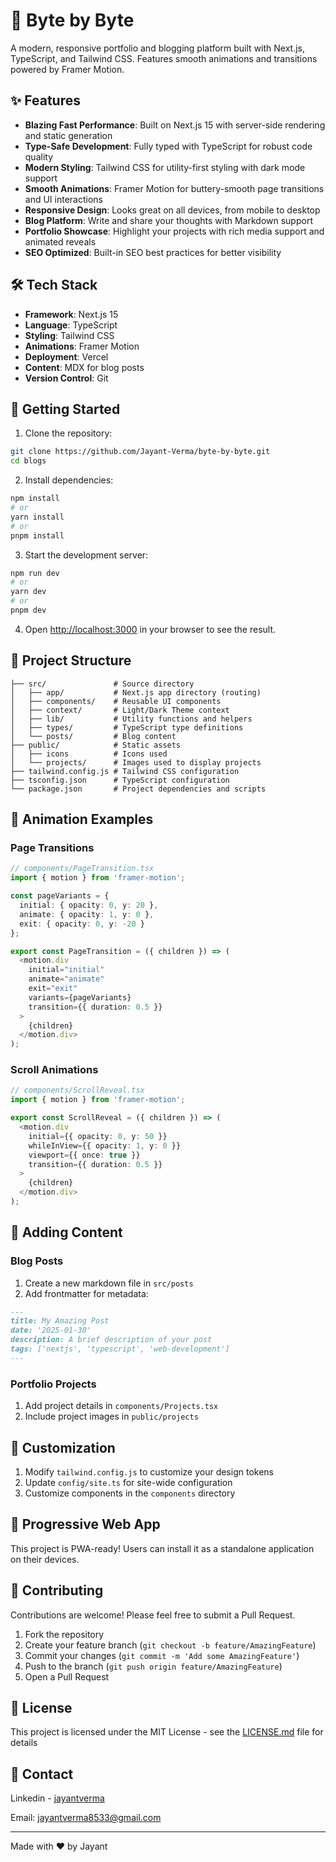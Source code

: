 # 🚀 Byte by Byte

A modern, responsive portfolio and blogging platform built with Next.js, TypeScript, and Tailwind CSS. Features smooth animations and transitions powered by Framer Motion.

## ✨ Features

- **Blazing Fast Performance**: Built on Next.js 15 with server-side rendering and static generation
- **Type-Safe Development**: Fully typed with TypeScript for robust code quality
- **Modern Styling**: Tailwind CSS for utility-first styling with dark mode support
- **Smooth Animations**: Framer Motion for buttery-smooth page transitions and UI interactions
- **Responsive Design**: Looks great on all devices, from mobile to desktop
- **Blog Platform**: Write and share your thoughts with Markdown support
- **Portfolio Showcase**: Highlight your projects with rich media support and animated reveals
- **SEO Optimized**: Built-in SEO best practices for better visibility

## 🛠️ Tech Stack

- **Framework**: Next.js 15
- **Language**: TypeScript
- **Styling**: Tailwind CSS
- **Animations**: Framer Motion
- **Deployment**: Vercel
- **Content**: MDX for blog posts
- **Version Control**: Git

## 🚀 Getting Started

1. Clone the repository:
```bash
git clone https://github.com/Jayant-Verma/byte-by-byte.git
cd blogs
```

2. Install dependencies:
```bash
npm install
# or
yarn install
# or
pnpm install
```

3. Start the development server:
```bash
npm run dev
# or
yarn dev
# or
pnpm dev
```

4. Open [http://localhost:3000](http://localhost:3000) in your browser to see the result.

## 📁 Project Structure

```
├── src/               # Source directory
│   ├── app/           # Next.js app directory (routing)
│   ├── components/    # Reusable UI components
│   ├── context/       # Light/Dark Theme context
│   ├── lib/           # Utility functions and helpers
│   ├── types/         # TypeScript type definitions
│   └── posts/         # Blog content
├── public/            # Static assets
│   ├── icons          # Icons used
│   └── projects/      # Images used to display projects
├── tailwind.config.js # Tailwind CSS configuration
├── tsconfig.json      # TypeScript configuration
└── package.json       # Project dependencies and scripts
```

## 🎨 Animation Examples

### Page Transitions

```typescript
// components/PageTransition.tsx
import { motion } from 'framer-motion';

const pageVariants = {
  initial: { opacity: 0, y: 20 },
  animate: { opacity: 1, y: 0 },
  exit: { opacity: 0, y: -20 }
};

export const PageTransition = ({ children }) => (
  <motion.div
    initial="initial"
    animate="animate"
    exit="exit"
    variants={pageVariants}
    transition={{ duration: 0.5 }}
  >
    {children}
  </motion.div>
);
```

### Scroll Animations

```typescript
// components/ScrollReveal.tsx
import { motion } from 'framer-motion';

export const ScrollReveal = ({ children }) => (
  <motion.div
    initial={{ opacity: 0, y: 50 }}
    whileInView={{ opacity: 1, y: 0 }}
    viewport={{ once: true }}
    transition={{ duration: 0.5 }}
  >
    {children}
  </motion.div>
);
```

## 📝 Adding Content

### Blog Posts

1. Create a new markdown file in `src/posts`
2. Add frontmatter for metadata:
```md
---
title: My Amazing Post
date: '2025-01-30'
description: A brief description of your post
tags: ['nextjs', 'typescript', 'web-development']
---
```

### Portfolio Projects

1. Add project details in `components/Projects.tsx`
2. Include project images in `public/projects`

## 🎨 Customization

1. Modify `tailwind.config.js` to customize your design tokens
2. Update `config/site.ts` for site-wide configuration
3. Customize components in the `components` directory

## 📱 Progressive Web App

This project is PWA-ready! Users can install it as a standalone application on their devices.

## 🤝 Contributing

Contributions are welcome! Please feel free to submit a Pull Request.

1. Fork the repository
2. Create your feature branch (`git checkout -b feature/AmazingFeature`)
3. Commit your changes (`git commit -m 'Add some AmazingFeature'`)
4. Push to the branch (`git push origin feature/AmazingFeature`)
5. Open a Pull Request

## 📄 License

This project is licensed under the MIT License - see the [LICENSE.md](LICENSE.md) file for details

## 📧 Contact

Linkedin - [jayantverma](https://www.linkedin.com/in/jayantverma007/)

Email: [jayantverma8533@gmail.com](mailto:jayantverma8533@gmail.com)

---

Made with ❤️ by Jayant